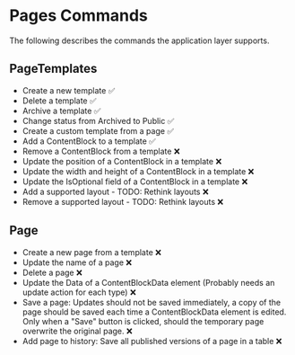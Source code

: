 # Pages Commands
The following describes the commands the application layer supports.

## PageTemplates
- Create a new template ✅
- Delete a template ✅
- Archive a template ✅
- Change status from Archived to Public ✅
- Create a custom template from a page ✅
- Add a ContentBlock to a template ✅
- Remove a ContentBlock from a template ❌
- Update the position of a ContentBlock in a template ❌
- Update the width and height of a ContentBlock in a template ❌
- Update the IsOptional field of a ContentBlock in a template ❌
- Add a supported layout - TODO: Rethink layouts ❌
- Remove a supported layout - TODO: Rethink layouts ❌

## Page
- Create a new page from a template ❌
- Update the name of a page ❌
- Delete a page ❌
- Update the Data of a ContentBlockData element 
  (Probably needs an update action for each type) ❌
- Save a page: Updates should not be saved immediately, a copy of the page 
  should be saved each time a ContentBlockData element is edited. 
  Only when a "Save" button is clicked, should the temporary
  page overwrite the original page. ❌
- Add page to history: Save all published versions of a page in a table ❌
